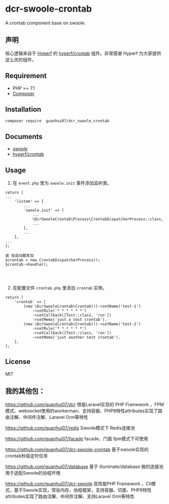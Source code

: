 # dcr-swoole-crontab
A crontab component base on swoole.

## 声明
核心逻辑来自于 [Hyperf](https://hyperf.io) 的 [hyperf/crontab](https://github.com/hyperf/crontab) 组件。非常感谢 Hyperf 为大家提供这么优的组件。


## Requirement
- PHP >= 7.1
- [Composer](https://getcomposer.org/)

## Installation
`composer require  guanhui07/dcr_swoole_crontab`

## Documents
- [swoole](https://wiki.swoole.com/#/)
- [hyperf/crontab](https://hyperf.wiki/2.0/#/zh-cn/crontab?id=%e5%ae%9a%e6%97%b6%e4%bb%bb%e5%8a%a1)

## Usage

1. 在 `event.php` 里为 `swoole.init` 事件添加监听类。
```
return [
...
    'listem' => [
        ...
        'swoole.init' => [
            ...
            \DcrSwooleCrontab\Process\CrontabDispatcherProcess::class,
            ...
        ],
        ...
    ],
...
];

或 在启动脚本加
$crontab = new CrontabDispatcherProcess();
$crontab->handle();




```

2. 在配置文件 `crontab.php` 里添加 `crontab` 实例。
```
return [
    'crontab' => [
        (new \DcrSwooleCrontab\Crontab())->setName('test-1')
            ->setRule('* * * * * *')
            ->setCallback([Test::class, 'run'])
            ->setMemo('just a test crontab'),
        (new \DcrSwooleCrontab\Crontab())->setName('test-2')
            ->setRule('* * * * * *')
            ->setCallback([Test::class, 'run'])
            ->setMemo('just another test crontab'),
    ],
];
```

## License
MIT

## 我的其他包：
https://github.com/guanhui07/dcr  借鉴Laravel实现的 PHP Framework ，FPM模式、websocket使用的workerman、支持容器、PHP8特性attributes实现了路由注解、中间件注解、Laravel Orm等特性

https://github.com/guanhui07/redis Swoole模式下 Redis连接池

https://github.com/guanhui07/facade  facade、门面 fpm模式下可使用

https://github.com/guanhui07/dcr-swoole-crontab 基于swoole实现的crontab秒级定时任务

https://github.com/guanhui07/database  基于 illuminate/database 做的连接池用于适配Swoole的协程环境

https://github.com/guanhui07/dcr-swoole  高性能PHP Framework ，Cli模式，基于Swoole实现，常驻内存，协程框架，支持容器、切面、PHP8特性attributes实现了路由注解、中间件注解、支持Laravel Orm等特性


